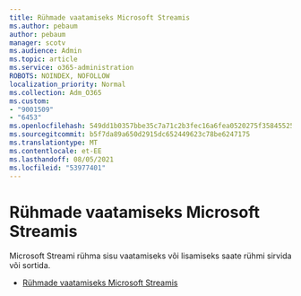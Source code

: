 ```yaml
---
title: Rühmade vaatamiseks Microsoft Streamis
ms.author: pebaum
author: pebaum
manager: scotv
ms.audience: Admin
ms.topic: article
ms.service: o365-administration
ROBOTS: NOINDEX, NOFOLLOW
localization_priority: Normal
ms.collection: Adm_O365
ms.custom:
- "9001509"
- "6453"
ms.openlocfilehash: 549dd1b0357bbe35c7a71c2b3fec16a6fea0520275f35845525aa28f8e7980c2
ms.sourcegitcommit: b5f7da89a650d2915dc652449623c78be6247175
ms.translationtype: MT
ms.contentlocale: et-EE
ms.lasthandoff: 08/05/2021
ms.locfileid: "53977401"
---
```

# <a name="find-groups-in-microsoft-stream"></a>Rühmade vaatamiseks Microsoft Streamis

Microsoft Streami rühma sisu vaatamiseks või lisamiseks saate rühmi sirvida või sortida.  

- [Rühmade vaatamiseks Microsoft Streamis](https://docs.microsoft.com/stream/portal-browse-filter-groups)
